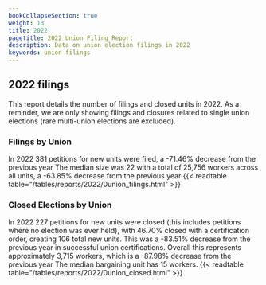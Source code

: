```yaml
---
bookCollapseSection: true
weight: 13
title: 2022
pagetitle: 2022 Union Filing Report
description: Data on union election filings in 2022
keywords: union filings
---
```


## 2022 filings

This report details the number of filings and closed units in 2022. As a reminder, we are only showing filings and closures related to single union elections (rare multi-union elections are excluded).

### Filings by Union
In 2022 381 petitions for new units were filed, a -71.46% decrease from the previous year The median size was 22 with a total of 25,756 workers across all units, a -63.85% decrease from the previous year
{{< readtable table="/tables/reports/2022/0union_filings.html" >}}

### Closed Elections by Union
In 2022 227 petitions for new units were closed (this includes petitions where no election was ever held), with 46.70% closed with a certification order, creating 106 total new units. This was a -83.51% decrease from the previous year in successful union certifications. Overall this represents approximately 3,715 workers, which is a -87.98% decrease from the previous year The median bargaining unit has 15 workers.
{{< readtable table="/tables/reports/2022/0union_closed.html" >}}
